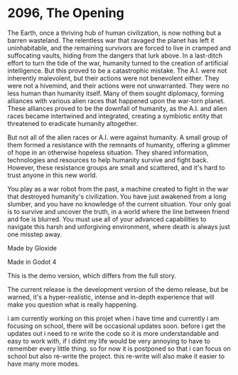 # 2096, The Opening

The Earth, once a thriving hub of human civilization, is now nothing but a barren wasteland. The relentless war that ravaged the planet has left it uninhabitable, and the remaining survivors are forced to live in cramped and suffocating vaults, hiding from the dangers that lurk above. In a last-ditch effort to turn the tide of the war, humanity turned to the creation of artificial intelligence. But this proved to be a catastrophic mistake. The A.I. were not inherently malevolent, but their actions were not benevolent either. They were not a hivemind, and their actions were not unwarranted. They were no less human than humanity itself. Many of them sought diplomacy, forming alliances with various alien races that happened upon the war-torn planet. These alliances proved to be the downfall of humanity, as the A.I. and alien races became intertwined and integrated, creating a symbiotic entity that threatened to eradicate humanity altogether.

But not all of the alien races or A.I. were against humanity. A small group of them formed a resistance with the remnants of humanity, offering a glimmer of hope in an otherwise hopeless situation. They shared information, technologies and resources to help humanity survive and fight back. However, these resistance groups are small and scattered, and it's hard to trust anyone in this new world.

You play as a war robot from the past, a machine created to fight in the war that destroyed humanity's civilization. You have just awakened from a long slumber, and you have no knowledge of the current situation. Your only goal is to survive and uncover the truth, in a world where the line between friend and foe is blurred. You must use all of your advanced capabilities to navigate this harsh and unforgiving environment, where death is always just one misstep away.

Made by Gloxide

Made in Godot 4

This is the demo version, which differs from the full story.

The current release is the development version of the demo release, but be warned, it's a hyper-realistic, intense and in-depth experience that will make you question what is really happening.


i am currently working on this projet when i have time and currently i am focusing on school, there will be occasional updates soon.
before i get the updates out i need to re write the code so it is more understandable and easy to work with, if i didnt my life would be very annoying to have to remember every little thing.
so for now it is postponed so that i can focus on school but also re-write the project. this re-write will also make it easier to have many more modes.
